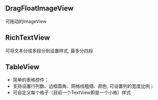 ## DragFloatImageView
可拖动的ImageView

## RichTextView
可将文本分成多段分别设置样式, 最多分四段

## TableView
 * 简单的表格控件；
 * 支持设置行列数、边框圆角、网格线粗细、颜色, 可设置列的宽度比例；
 * 可自定义每个格子（目前一个TextView即是一个小格）样式
